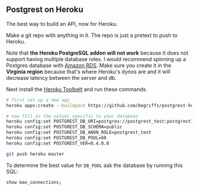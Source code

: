 ## Postgrest on Heroku

The best way to build an API, now for Heroku.

Make a git repo with anything in it. The repo is just a pretext to
push to Heroku.

Note that **the Heroku PostgreSQL addon will not work** because it
does not support having multiple database roles. I would recommend
spinning up a Postgres database with [Amazon
RDS](https://aws.amazon.com/rds/). Make sure you create it in
the **Virginia region** because that's where Heroku's dynos are
and it will decrease latency between the server and db.

Next install the [Heroku Toolbelt](https://toolbelt.heroku.com/)
and run these commands.

```bash
# first set up a new app
heroku apps:create --buildpack https://github.com/begriffs/postgrest-heroku.git#fix-0.4

# now fill in the values specific to your database
heroku config:set POSTGREST_DB_URI=postgres://postgrest_test:postgrest111@postgrest-test.crbxuv1p3j1c.us-west-1.rds.amazonaws.com/postgrest_test
heroku config:set POSTGREST_DB_SCHEMA=public
heroku config:set POSTGREST_DB_ANON_ROLE=postgrest_test
heroku config:set POSTGREST_DB_POOL=60
heroku config:set POSTGREST_VER=0.4.0.0

git push heroku master
```

To determine the best value for `DB_POOL` ask the database by
running this SQL:

```SQL
show max_connections;
```
